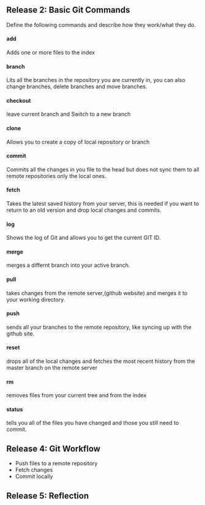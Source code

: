 ## Release 2: Basic Git Commands
Define the following commands and describe how they work/what they do.  


#### add
Adds one or more files to the index

#### branch
Lits all the branches in the repository you are currently in, you can also change branches, delete branches and move branches.

#### checkout
leave current branch and Switch to a new branch

#### clone

Allows you to create a copy of local repository or branch
#### commit
Commits all the changes in you file to the head but does not sync them to all remote repositories only the local ones.

#### fetch
Takes the latest saved history from your server, this is needed if you want to return to an old version and drop local changes and commits.

#### log
Shows the log of Git and allows you to get the current GIT ID.

#### merge
merges a differnt branch into your active branch.

#### pull
takes changes from the remote server,(github website) and merges it to your working directory.

#### push
sends all your branches to the remote repository, like syncing up with the github site.

#### reset
drops all of the local changes and fetches the most recent history from the master branch on the remote server

#### rm
removes files from your current tree and from the index

#### status
tells you all of the files you have changed and those you still need to commit.


## Release 4: Git Workflow

- Push files to a remote repository
- Fetch changes
- Commit locally

## Release 5: Reflection